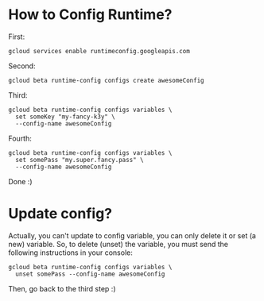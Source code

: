 # How to Config Runtime?

First:

    gcloud services enable runtimeconfig.googleapis.com


Second:

    gcloud beta runtime-config configs create awesomeConfig

Third:

    gcloud beta runtime-config configs variables \
      set someKey "my-fancy-k3y" \
      --config-name awesomeConfig

Fourth:

    gcloud beta runtime-config configs variables \
      set somePass "my.super.fancy.pass" \
      --config-name awesomeConfig


Done :)

# Update config?

Actually, you can't update to config variable, you can only delete it or set (a new) variable. So, to delete (unset) the variable, you must send the following instructions in your console:

    gcloud beta runtime-config configs variables \
      unset somePass --config-name awesomeConfig

Then, go back to the third step :)